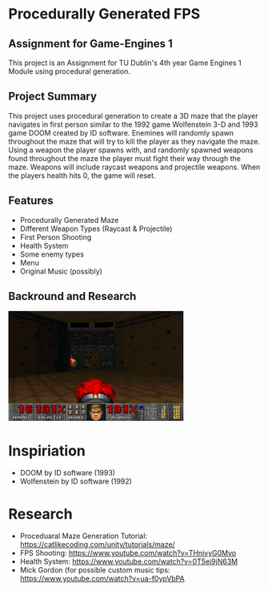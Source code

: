 # Procedurally Generated FPS
## Assignment for Game-Engines 1
This project is an Assignment for TU Dublin's 4th year Game Engines 1 Module using procedural generation.  

## Project Summary
This project uses procedural generation to create a 3D maze that
the player navigates in first person similar to the 1992 game Wolfenstein 3-D and  1993 game DOOM 
created by ID software.
Enemines will randomly spawn throughout the maze that will try to 
kill the player as they navigate the maze. 
Using a weapon the player spawns with, and randomly spawned weapons found throughout the maze the 
player must fight their way through the maze. 
Weapons will include raycast weapons and projectile weapons. 
When the players health hits 0, the game will reset. 

## Features
- Procedurally Generated Maze
- Different Weapon Types (Raycast & Projectile)
- First Person Shooting
- Health System
- Some enemy types
- Menu
- Original Music (possibly) 

## Backround and Research
![doom_ref](https://github.com/DavidParnell95/Procedurally-Generated-FPS/blob/master/2e66d-doom2.gif)

# Inspiriation
- DOOM by ID software (1993) 
- Wolfenstein by ID software (1992)

# Research 
- Proceduaral Maze Generation Tutorial: https://catlikecoding.com/unity/tutorials/maze/
- FPS Shooting: https://www.youtube.com/watch?v=THnivyG0Mvo
- Health System: https://www.youtube.com/watch?v=0T5ei9jN63M
- Mick Gordon (for possible custom music tips: https://www.youtube.com/watch?v=ua-f0ypVbPA
